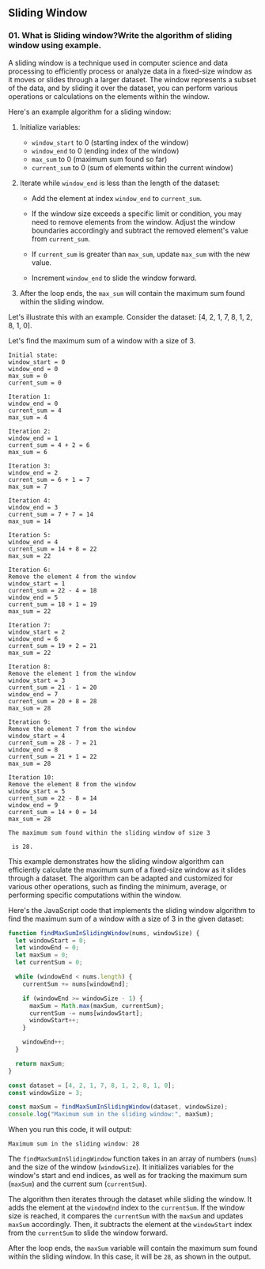 ## Sliding Window 

### 01. What is Sliding window?Write the algorithm of sliding window using example.

A sliding window is a technique used in computer science and data processing to efficiently process or analyze data in a fixed-size window as it moves or slides through a larger dataset. The window represents a subset of the data, and by sliding it over the dataset, you can perform various operations or calculations on the elements within the window.

Here's an example algorithm for a sliding window:

1. Initialize variables: 
   - `window_start` to 0 (starting index of the window)
   - `window_end` to 0 (ending index of the window)
   - `max_sum` to 0 (maximum sum found so far)
   - `current_sum` to 0 (sum of elements within the current window)

2. Iterate while `window_end` is less than the length of the dataset:
   - Add the element at index `window_end` to `current_sum`.
   - If the window size exceeds a specific limit or condition, you may need to remove elements from the window. Adjust the window boundaries accordingly and subtract the removed element's value from `current_sum`.

   - If `current_sum` is greater than `max_sum`, update `max_sum` with the new value.

   - Increment `window_end` to slide the window forward.

3. After the loop ends, the `max_sum` will contain the maximum sum found within the sliding window.

Let's illustrate this with an example. Consider the dataset: [4, 2, 1, 7, 8, 1, 2, 8, 1, 0].

Let's find the maximum sum of a window with a size of 3.

```
Initial state:
window_start = 0
window_end = 0
max_sum = 0
current_sum = 0

Iteration 1:
window_end = 0
current_sum = 4
max_sum = 4

Iteration 2:
window_end = 1
current_sum = 4 + 2 = 6
max_sum = 6

Iteration 3:
window_end = 2
current_sum = 6 + 1 = 7
max_sum = 7

Iteration 4:
window_end = 3
current_sum = 7 + 7 = 14
max_sum = 14

Iteration 5:
window_end = 4
current_sum = 14 + 8 = 22
max_sum = 22

Iteration 6:
Remove the element 4 from the window
window_start = 1
current_sum = 22 - 4 = 18
window_end = 5
current_sum = 18 + 1 = 19
max_sum = 22

Iteration 7:
window_start = 2
window_end = 6
current_sum = 19 + 2 = 21
max_sum = 22

Iteration 8:
Remove the element 1 from the window
window_start = 3
current_sum = 21 - 1 = 20
window_end = 7
current_sum = 20 + 8 = 28
max_sum = 28

Iteration 9:
Remove the element 7 from the window
window_start = 4
current_sum = 28 - 7 = 21
window_end = 8
current_sum = 21 + 1 = 22
max_sum = 28

Iteration 10:
Remove the element 8 from the window
window_start = 5
current_sum = 22 - 8 = 14
window_end = 9
current_sum = 14 + 0 = 14
max_sum = 28

The maximum sum found within the sliding window of size 3

 is 28.
```

This example demonstrates how the sliding window algorithm can efficiently calculate the maximum sum of a fixed-size window as it slides through a dataset. The algorithm can be adapted and customized for various other operations, such as finding the minimum, average, or performing specific computations within the window.



Here's the JavaScript code that implements the sliding window algorithm to find the maximum sum of a window with a size of 3 in the given dataset:

```javascript
function findMaxSumInSlidingWindow(nums, windowSize) {
  let windowStart = 0;
  let windowEnd = 0;
  let maxSum = 0;
  let currentSum = 0;

  while (windowEnd < nums.length) {
    currentSum += nums[windowEnd];

    if (windowEnd >= windowSize - 1) {
      maxSum = Math.max(maxSum, currentSum);
      currentSum -= nums[windowStart];
      windowStart++;
    }

    windowEnd++;
  }

  return maxSum;
}

const dataset = [4, 2, 1, 7, 8, 1, 2, 8, 1, 0];
const windowSize = 3;

const maxSum = findMaxSumInSlidingWindow(dataset, windowSize);
console.log("Maximum sum in the sliding window:", maxSum);
```

When you run this code, it will output:

```
Maximum sum in the sliding window: 28
```

The `findMaxSumInSlidingWindow` function takes in an array of numbers (`nums`) and the size of the window (`windowSize`). It initializes variables for the window's start and end indices, as well as for tracking the maximum sum (`maxSum`) and the current sum (`currentSum`). 

The algorithm then iterates through the dataset while sliding the window. It adds the element at the `windowEnd` index to the `currentSum`. If the window size is reached, it compares the `currentSum` with the `maxSum` and updates `maxSum` accordingly. Then, it subtracts the element at the `windowStart` index from the `currentSum` to slide the window forward.

After the loop ends, the `maxSum` variable will contain the maximum sum found within the sliding window. In this case, it will be `28`, as shown in the output.